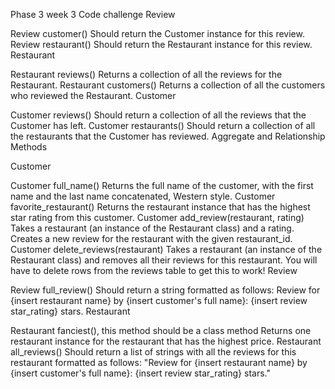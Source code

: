 Phase 3 week 3 Code challenge 
Review

Review customer()
Should return the Customer instance for this review.
Review restaurant()
Should return the Restaurant instance for this review.
Restaurant

Restaurant reviews()
Returns a collection of all the reviews for the Restaurant.
Restaurant customers()
Returns a collection of all the customers who reviewed the Restaurant.
Customer

Customer reviews()
Should return a collection of all the reviews that the Customer has left.
Customer restaurants()
Should return a collection of all the restaurants that the Customer has reviewed.
Aggregate and Relationship Methods

Customer

Customer full_name()
Returns the full name of the customer, with the first name and the last name concatenated, Western style.
Customer favorite_restaurant()
Returns the restaurant instance that has the highest star rating from this customer.
Customer add_review(restaurant, rating)
Takes a restaurant (an instance of the Restaurant class) and a rating.
Creates a new review for the restaurant with the given restaurant_id.
Customer delete_reviews(restaurant)
Takes a restaurant (an instance of the Restaurant class) and removes all their reviews for this restaurant.
You will have to delete rows from the reviews table to get this to work!
Review

Review full_review()
Should return a string formatted as follows: Review for {insert restaurant name} by {insert customer's full name}: {insert review star_rating} stars.
Restaurant

Restaurant fanciest(), this method should be a class method
Returns one restaurant instance for the restaurant that has the highest price.
Restaurant all_reviews()
Should return a list of strings with all the reviews for this restaurant formatted as follows:
"Review for {insert restaurant name} by {insert customer's full name}: {insert review star_rating} stars."